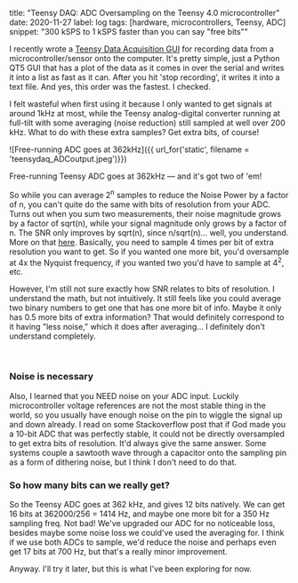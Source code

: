 title: "Teensy DAQ: ADC Oversampling on the Teensy 4.0 microcontroller"
date: 2020-11-27
label: log
tags: [hardware, microcontrollers, Teensy, ADC]
snippet: "300 kSPS to 1 kSPS faster than you can say \"free bits\""

I recently wrote a [Teensy Data Acquisition GUI](https://github.com/kongmunist/TeensyDAQ-Fast) for recording data from a microcontroller/sensor onto the computer. It's pretty simple, just a Python QT5 GUI that has a plot of the data as it comes in over the serial and writes it into a list as fast as it can. After you hit 'stop recording', it writes it into a text file. And yes, this order was the fastest. I checked.

I felt wasteful when first using it because I only wanted to get signals at around 1kHz at most, while the Teensy analog-digital converter running at full-tilt with some averaging (noise reduction) still sampled at well over 200 kHz. What to do with these extra samples? Get extra bits, of course!

![Free-running ADC goes at 362kHz]({{ url_for('static', filename = 'teensydaq_ADCoutput.jpeg')}})
<p class="caption">Free-running Teensy ADC goes at 362kHz — and it's got two of 'em!</p>


So while you can average 2<sup>n</sup> samples to reduce the Noise Power by a factor of n, you can't quite do the same with bits of resolution from your ADC. Turns out when you sum two measurements, their noise magnitude grows by a factor of sqrt(n), while your signal magnitude only grows by a factor of n. The SNR only improves by sqrt(n), since n/sqrt(n)... well, you understand. More on that [here](https://en.wikipedia.org/wiki/Oversampling#Resolution). Basically, you need to sample 4 times per bit of extra resolution you want to get. So if you wanted one more bit, you'd oversample at 4x the Nyquist frequency, if you wanted two you'd have to sample at 4<sup>2</sup>, etc.

However, I'm still not sure exactly how SNR relates to bits of resolution. I understand the math, but not intuitively. It still feels like you could average two binary numbers to get one that has one more bit of info. Maybe it only has 0.5 more bits of extra information? That would definitely correspond to it having "less noise," which it does after averaging... I definitely don't understand completely. 

<br>

### Noise is necessary

Also, I learned that you NEED noise on your ADC input. Luckily microcontroller voltage references are not the most stable thing in the world, so you usually have enough noise on the pin to wiggle the signal up and down already. I read on some Stackoverflow post that if God made you a 10-bit ADC that was perfectly stable, it could not be directly oversampled to get extra bits of resolution. It'd always give the same answer. Some systems couple a sawtooth wave through a capacitor onto the sampling pin as a form of dithering noise, but I think I don't need to do that. 

### So how many bits can we really get?
So the Teensy ADC goes at 362 kHz, and gives 12 bits natively. We can get 16 bits at 362000/256 = 1414 Hz, and maybe one more bit for a 350 Hz sampling freq. Not bad! We've upgraded our ADC for no noticeable loss, besides maybe some noise loss we could've used the averaging for. I think if we use both ADCs to sample, we'd reduce the noise and perhaps even get 17 bits at 700 Hz, but that's a really minor improvement. 

Anyway. I'll try it later, but this is what I've been exploring for now. 

